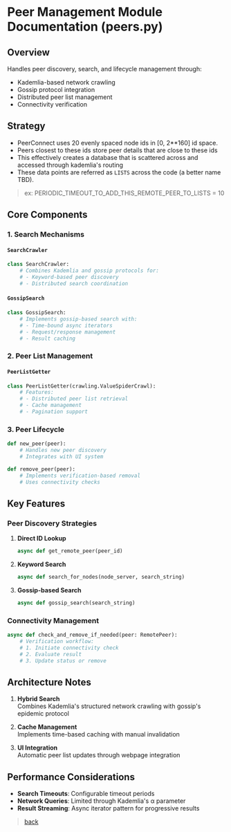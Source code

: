 # Peer Management Module Documentation (peers.py)

## Overview

Handles peer discovery, search, and lifecycle management through:

- Kademlia-based network crawling
- Gossip protocol integration
- Distributed peer list management
- Connectivity verification

## Strategy

- PeerConnect uses 20 evenly spaced node ids in [0, 2**160] id space.
- Peers closest to these ids store peer details that are close to these ids
- This effectively creates a database that is scattered across and accessed through kademlia's routing
- These data points are referred as `LISTS` across the code (a better name TBD).

> ex:
> PERIODIC_TIMEOUT_TO_ADD_THIS_REMOTE_PEER_TO_LISTS = 10

## Core Components

### 1. Search Mechanisms

#### `SearchCrawler`

```python
class SearchCrawler:
    # Combines Kademlia and gossip protocols for:
    # - Keyword-based peer discovery
    # - Distributed search coordination
```

#### `GossipSearch`

```python
class GossipSearch:
    # Implements gossip-based search with:
    # - Time-bound async iterators
    # - Request/response management
    # - Result caching
```

### 2. Peer List Management

#### `PeerListGetter`

```python
class PeerListGetter(crawling.ValueSpiderCrawl):
    # Features:
    # - Distributed peer list retrieval
    # - Cache management
    # - Pagination support
```

### 3. Peer Lifecycle

```python
def new_peer(peer):
    # Handles new peer discovery
    # Integrates with UI system

def remove_peer(peer):
    # Implements verification-based removal
    # Uses connectivity checks
```

## Key Features

### Peer Discovery Strategies

1. **Direct ID Lookup**

    ```python
    async def get_remote_peer(peer_id)
    ```

2. **Keyword Search**

    ```python
    async def search_for_nodes(node_server, search_string)
    ```

3. **Gossip-based Search**

    ```python
    async def gossip_search(search_string)
    ```

### Connectivity Management

```python
async def check_and_remove_if_needed(peer: RemotePeer):
    # Verification workflow:
    # 1. Initiate connectivity check
    # 2. Evaluate result
    # 3. Update status or remove
```

## Architecture Notes

1. **Hybrid Search**  
Combines Kademlia's structured network crawling with gossip's epidemic protocol

2. **Cache Management**  
Implements time-based caching with manual invalidation

3. **UI Integration**  
Automatic peer list updates through webpage integration

## Performance Considerations

- **Search Timeouts**: Configurable timeout periods
- **Network Queries**: Limited through Kademlia's α parameter
- **Result Streaming**: Async iterator pattern for progressive results

> [back](/src_docs/core)
